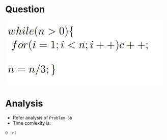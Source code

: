 # Question

![alt text](image.png)

# Analysis

- Refer analysis of `Problem 6b`
- Time comlexity is:
```c++
O (n)
```